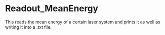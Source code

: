 # Readout_MeanEnergy
This reads the mean energy of a certain laser system and prints it as well as
writing it into a .txt file.
